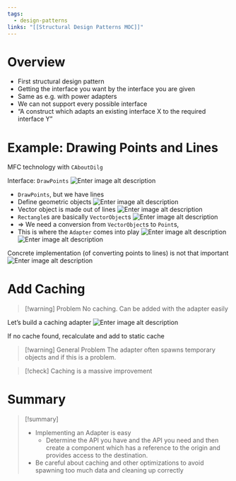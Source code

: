 ```yaml
---
tags:
  - design-patterns
links: "[[Structural Design Patterns MOC]]"
---
```

# Overview

- First structural design pattern
- Getting the interface you want by the interface you are given
- Same as e.g. with power adapters
- We can not support every possible interface
- “A construct which adapts an existing interface X to the required interface Y”

# Example: Drawing Points and Lines

MFC technology with `CAboutDilg`

Interface: `DrawPoints`
![Enter image alt description](IMG-2024-05-31-113429804.png)
- `DrawPoints`, but we have lines
- Define geometric objects
![Enter image alt description](IMG-2024-05-31-113430120.png)
- Vector object is made out of lines
![Enter image alt description](IMG-2024-05-31-113430304.png)
- `Rectangle`s are basically `VectorObject`s
![Enter image alt description](IMG-2024-05-31-113430511.png)
- => We need a conversion from `VectorObject`s to `Point`s,
- This is where the `Adapter` comes into play
![Enter image alt description](IMG-2024-05-31-113430670.png)
![Enter image alt description](IMG-2024-05-31-113430852.png)

Concrete implementation (of converting points to lines) is not that important
![Enter image alt description](IMG-2024-05-31-113431018.png)

# Add Caching

> [!warning] Problem
> No caching. Can be added with the adapter easily

Let’s build a caching adapter
![Enter image alt description](IMG-2024-05-31-113431275.png)

If no cache found, recalculate and add to static cache

> [!warning] General Problem
> The adapter often spawns temporary objects and if this is a problem.

> [!check]
> Caching is a massive improvement

# Summary

> [!summary]
> - Implementing an Adapter is easy
> 	- Determine the API you have and the API you need and then create a component which has a reference to the origin and provides access to the destination.
> - Be careful about caching and other optimizations to avoid spawning too much data and cleaning up correctly

